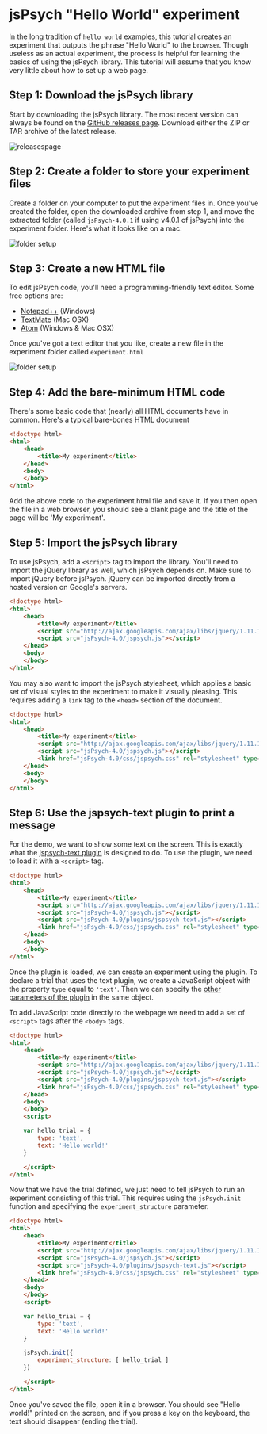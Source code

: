 # jsPsych "Hello World" experiment

In the long tradition of `hello world` examples, this tutorial creates an experiment that outputs the phrase "Hello World" to the browser. Though useless as an actual experiment, the process is helpful for learning the basics of using the jsPsych library. This tutorial will assume that you know very little about how to set up a web page.

## Step 1: Download the jsPsych library

Start by downloading the jsPsych library. The most recent version can always be found on the [GitHub releases page](https://github.com/jodeleeuw/jsPsych/releases). Download either the ZIP or TAR archive of the latest release.

![releasespage](/img/githubreleases.jpg)

## Step 2: Create a folder to store your experiment files

Create a folder on your computer to put the experiment files in. Once you've created the folder, open the downloaded archive from step 1, and move the extracted folder (called `jsPsych-4.0.1` if using v4.0.1 of jsPsych) into the experiment folder. Here's what it looks like on a mac:

![folder setup](/img/folder-setup.png)

## Step 3: Create a new HTML file

To edit jsPsych code, you'll need a programming-friendly text editor. Some free options are:

* [Notepad++](http://notepad-plus-plus.org/) (Windows)
* [TextMate](http://macromates.com/) (Mac OSX)
* [Atom](https://atom.io) (Windows & Mac OSX)

Once you've got a text editor that you like, create a new file in the experiment folder called `experiment.html`

![folder setup](/img/folder-with-html.png)

## Step 4: Add the bare-minimum HTML code

There's some basic code that (nearly) all HTML documents have in common. Here's a typical bare-bones HTML document

```html
<!doctype html>
<html>
	<head>
		<title>My experiment</title>
	</head>
	<body>
	</body>
</html>
```

Add the above code to the experiment.html file and save it. If you then open the file in a web browser, you should see a blank page and the title of the page will be 'My experiment'.

## Step 5: Import the jsPsych library

To use jsPsych, add a `<script>` tag to import the library. You'll need to import the jQuery library as well, which jsPsych depends on. Make sure to import jQuery before jsPsych. jQuery can be imported directly from a hosted version on Google's servers.

```html
<!doctype html>
<html>
	<head>
		<title>My experiment</title>
		<script src="http://ajax.googleapis.com/ajax/libs/jquery/1.11.1/jquery.min.js"></script>
		<script src="jsPsych-4.0/jspsych.js"></script>
	</head>
	<body>
	</body>
</html>
```

You may also want to import the jsPsych stylesheet, which applies a basic set of visual styles to the experiment to make it visually pleasing. This requires adding a `link` tag to the `<head>` section of the document.

```html
<!doctype html>
<html>
	<head>
		<title>My experiment</title>
		<script src="http://ajax.googleapis.com/ajax/libs/jquery/1.11.1/jquery.min.js"></script>
		<script src="jsPsych-4.0/jspsych.js"></script>
		<link href="jsPsych-4.0/css/jspsych.css" rel="stylesheet" type="text/css"></link>
	</head>
	<body>
	</body>
</html>
```

## Step 6: Use the jspsych-text plugin to print a message

For the demo, we want to show some text on the screen. This is exactly what the [jspsych-text plugin]() is designed to do. To use the plugin, we need to load it with a `<script>` tag.

```html
<!doctype html>
<html>
	<head>
		<title>My experiment</title>
		<script src="http://ajax.googleapis.com/ajax/libs/jquery/1.11.1/jquery.min.js"></script>
		<script src="jsPsych-4.0/jspsych.js"></script>
		<script src="jsPsych-4.0/plugins/jspsych-text.js"></script>
		<link href="jsPsych-4.0/css/jspsych.css" rel="stylesheet" type="text/css"></link>
	</head>
	<body>
	</body>
</html>
```

Once the plugin is loaded, we can create an experiment using the plugin. To declare a trial that uses the text plugin, we create a JavaScript object with the property `type` equal to `'text'`. Then we can specify the [other parameters of the plugin]() in the same object.

To add JavaScript code directly to the webpage we need to add a set of `<script>` tags after the `<body>` tags.

```html
<!doctype html>
<html>
	<head>
		<title>My experiment</title>
		<script src="http://ajax.googleapis.com/ajax/libs/jquery/1.11.1/jquery.min.js"></script>
		<script src="jsPsych-4.0/jspsych.js"></script>
		<script src="jsPsych-4.0/plugins/jspsych-text.js"></script>
		<link href="jsPsych-4.0/css/jspsych.css" rel="stylesheet" type="text/css"></link>
	</head>
	<body>
	</body>
	<script>

	var hello_trial = {
		type: 'text',
		text: 'Hello world!'
	}

	</script>
</html>
```

Now that we have the trial defined, we just need to tell jsPsych to run an experiment consisting of this trial. This requires using the `jsPsych.init` function and specifying the `experiment_structure` parameter.

```html
<!doctype html>
<html>
	<head>
		<title>My experiment</title>
		<script src="http://ajax.googleapis.com/ajax/libs/jquery/1.11.1/jquery.min.js"></script>
		<script src="jsPsych-4.0/jspsych.js"></script>
		<script src="jsPsych-4.0/plugins/jspsych-text.js"></script>
		<link href="jsPsych-4.0/css/jspsych.css" rel="stylesheet" type="text/css"></link>
	</head>
	<body>
	</body>
	<script>

	var hello_trial = {
		type: 'text',
		text: 'Hello world!'
	}

	jsPsych.init({
		experiment_structure: [ hello_trial ]
	})

	</script>
</html>
```

Once you've saved the file, open it in a browser. You should see "Hello world!" printed on the screen, and if you press a key on the keyboard, the text should disappear (ending the trial).
